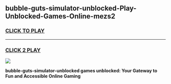 
## bubble-guts-simulator-unblocked-Play-Unblocked-Games-Online-mezs2
<h3>
<a href="https://premium76.site?title=bubble-guts-simulator-unblocked&ref=25A">CLICK TO PLAY</a></h3>
<hr>

<h3>
<a href="https://premium76.site?title=bubble-guts-simulator-unblocked&ref=25A">CLICK 2 PLAY</a>
  
</h3>

<a href="https://premium76.site?title=bubble-guts-simulator-unblocked&ref=25A"><img src="https://clearcache.store/games.png"></a>


**bubble-guts-simulator-unblocked games unblocked: Your Gateway to Fun and Accessible Online Gaming**
